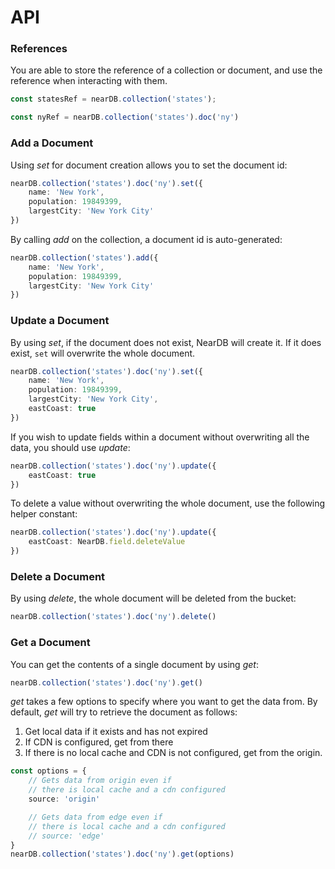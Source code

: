 # API

### References

You are able to store the reference of a collection or document, and use the reference when interacting with them.

```typescript
const statesRef = nearDB.collection('states');

const nyRef = nearDB.collection('states').doc('ny')
```

### Add a Document

Using _set_ for document creation allows you to set the document id:

```typescript
nearDB.collection('states').doc('ny').set({
    name: 'New York',
    population: 19849399,
    largestCity: 'New York City'
})
```

By calling _add_ on the collection, a document id is auto-generated:

```typescript
nearDB.collection('states').add({
    name: 'New York',
    population: 19849399,
    largestCity: 'New York City'
})
```

### Update a Document

By using _set_, if the document does not exist, NearDB will create it. If it does exist, `set` will overwrite the whole document.

```typescript
nearDB.collection('states').doc('ny').set({
    name: 'New York',
    population: 19849399,
    largestCity: 'New York City',
    eastCoast: true
})
```

If you wish to update fields within a document without overwriting all the data, you should use _update_:

```typescript
nearDB.collection('states').doc('ny').update({
    eastCoast: true
})
```

To delete a value without overwriting the whole document, use the following helper constant:

```typescript
nearDB.collection('states').doc('ny').update({
    eastCoast: NearDB.field.deleteValue
})
```

### Delete a Document

By using _delete_, the whole document will be deleted from the bucket:

```typescript
nearDB.collection('states').doc('ny').delete()
```

### Get a Document

You can get the contents of a single document by using _get_:

```typescript
nearDB.collection('states').doc('ny').get()
```

_get_ takes a few options to specify where you want to get the data from. By default, _get_ will try to retrieve the document as follows:

1. Get local data if it exists and has not expired
2. If CDN is configured, get from there
3. If there is no local cache and CDN is not configured, get from the origin. 

```typescript
const options = {
    // Gets data from origin even if 
    // there is local cache and a cdn configured
    source: 'origin' 

    // Gets data from edge even if 
    // there is local cache and a cdn configured
    // source: 'edge' 
}
nearDB.collection('states').doc('ny').get(options)
```

## 

